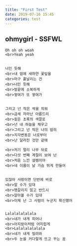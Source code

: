```yaml
---
title: "First Test"
date: 2019-07-16 15:45
categories: test
---
```

## ohmygirl - SSFWL
```	
Oh oh oh woah
<br>Yeah yeah


너인 듯해
<br>내 맘에 새하얀 꽃잎을
<br>마구 흩날리는 건
<br>너인 듯해
<br>발끝에 소복하게
<br>쌓여가 또 쌓여가


그리고 넌 작은 싹을 틔워
<br>금세 자라난 아름드리
<br>짙은 초록의 색깔로
<br>넌 내 하늘을 채우고
<br>그리고 넌 작은 나의 맘의
<br>지각변동은 너로부터
<br>난 달라진 것만 같애

<br>저기 멀리 나무 뒤로
<br>다섯 번째 계절이 보여 난
<br>처음 느낀 설렘이야
<br>네 이름이 날 가슴 뛰게 만들어


있잖아 사랑이면 단번에 바로
<br>알 수가 있대
<br>헷갈리지 않고 반드시
<br>알아볼 수가 있대
<br>이제 난 그 사람이 누군지 확신했어


Lalalalalalala
<br>네가 내게 피어나
<br>아지랑이처럼 어지럽게
<br>Lalalalalalala
<br>네가 내게 밀려와
<br>두 눈을 커다랗게 뜨고 꾸는 꿈
```	


 <!-- You’ll find this post in your `_posts` directory. Go ahead and edit it and re-build the site to see your changes. You can rebuild the site in many different ways, but the most common way is to run `jekyll serve`, which launches a web server and auto-regenerates your site when a file is updated.	<!-- You’ll find this post in your `_posts` directory. Go ahead and edit it and re-build the site to see your changes. You can rebuild the site in many different ways, but the most common way is to run `jekyll serve`, which launches a web server and auto-regenerates your site when a file is updated.
